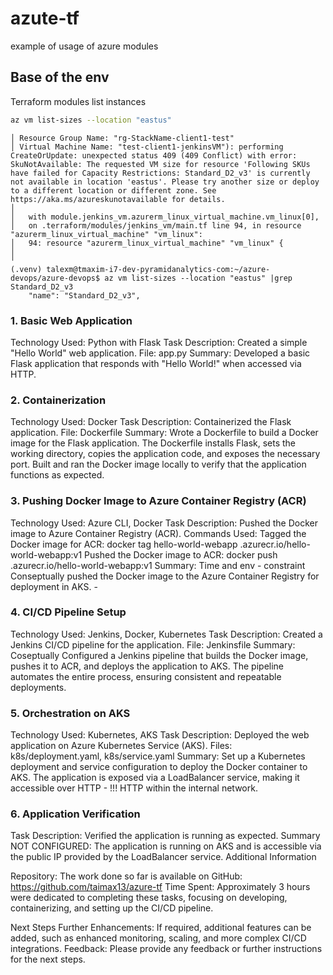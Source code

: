 # azute-tf
example of usage of azure modules

## Base of the env
Terraform modules list instances
```bash
az vm list-sizes --location "eastus"
```
```Error: creating Linux Virtual Machine (Subscription: "59085fe8-defe-4423-99d5-b64014ebc86a"
│ Resource Group Name: "rg-StackName-client1-test"
│ Virtual Machine Name: "test-client1-jenkinsVM"): performing CreateOrUpdate: unexpected status 409 (409 Conflict) with error: SkuNotAvailable: The requested VM size for resource 'Following SKUs have failed for Capacity Restrictions: Standard_D2_v3' is currently not available in location 'eastus'. Please try another size or deploy to a different location or different zone. See https://aka.ms/azureskunotavailable for details.
│ 
│   with module.jenkins_vm.azurerm_linux_virtual_machine.vm_linux[0],
│   on .terraform/modules/jenkins_vm/main.tf line 94, in resource "azurerm_linux_virtual_machine" "vm_linux":
│   94: resource "azurerm_linux_virtual_machine" "vm_linux" {
│ 
╵
(.venv) talexm@tmaxim-i7-dev-pyramidanalytics-com:~/azure-devops/azure-devops$ az vm list-sizes --location "eastus" |grep  Standard_D2_v3
    "name": "Standard_D2_v3",
```

### 1. Basic Web Application
Technology Used: Python with Flask
Task Description: Created a simple "Hello World" web application.
File: app.py
Summary:
Developed a basic Flask application that responds with "Hello World!" when accessed via HTTP.
### 2. Containerization
Technology Used: Docker
Task Description: Containerized the Flask application.
File: Dockerfile
Summary:
Wrote a Dockerfile to build a Docker image for the Flask application.
The Dockerfile installs Flask, sets the working directory, copies the application code, and exposes the necessary port.
Built and ran the Docker image locally to verify that the application functions as expected.
### 3. Pushing Docker Image to Azure Container Registry (ACR)
Technology Used: Azure CLI, Docker
Task Description: Pushed the Docker image to Azure Container Registry (ACR).
Commands Used:
Tagged the Docker image for ACR: docker tag hello-world-webapp <your-acr-name>.azurecr.io/hello-world-webapp:v1
Pushed the Docker image to ACR: docker push <your-acr-name>.azurecr.io/hello-world-webapp:v1
Summary:
Time and env - constraint
Conseptually  pushed the Docker image to the Azure Container Registry for deployment in AKS. - 
### 4. CI/CD Pipeline Setup
Technology Used: Jenkins, Docker, Kubernetes
Task Description: Created a Jenkins CI/CD pipeline for the application.
File: Jenkinsfile
Summary:
Coseptually
Configured a Jenkins pipeline that builds the Docker image, pushes it to ACR, and deploys the application to AKS.
The pipeline automates the entire process, ensuring consistent and repeatable deployments.
### 5. Orchestration on AKS
Technology Used: Kubernetes, AKS
Task Description: Deployed the web application on Azure Kubernetes Service (AKS).
Files: k8s/deployment.yaml, k8s/service.yaml
Summary:
Set up a Kubernetes deployment and service configuration to deploy the Docker container to AKS.
The application is exposed via a LoadBalancer service, making it accessible over HTTP - !!! HTTP within the internal network.
### 6. Application Verification
Task Description: Verified the application is running as expected.
Summary NOT CONFIGURED:
The application is running on AKS and is accessible via the public IP provided by the LoadBalancer service.
Additional Information

Repository: The work done so far is available on GitHub: https://github.com/taimax13/azure-tf
Time Spent: Approximately 3 hours were dedicated to completing these tasks, focusing on developing, containerizing, and setting up the CI/CD pipeline.

Next Steps
Further Enhancements: If required, additional features can be added, such as enhanced monitoring, scaling, and more complex CI/CD integrations.
Feedback: Please provide any feedback or further instructions for the next steps.